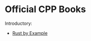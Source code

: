 # Official CPP Books

Introductory:
* [Rust by Example](https://doc.rust-lang.org/stable/rust-by-example/)
